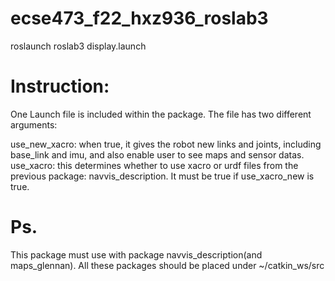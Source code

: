 # ecse473_f22_hxz936_roslab3

roslaunch roslab3 display.launch

# Instruction:
One Launch file is included within the package. The file has two different arguments:

use_new_xacro: when true, it gives the robot new links and joints, including base_link and imu, and also enable user to see maps and sensor datas.
use_xacro: this determines whether to use xacro or urdf files from the previous package: navvis_description. It must be true if use_xacro_new is true.


# Ps. 
This package must use with package navvis_description(and maps_glennan). All these packages should be placed under ~/catkin_ws/src
